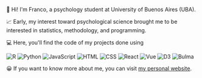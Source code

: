 👋 Hi! I'm Franco, a psychology student at University of Buenos Aires (UBA).

📈 Early, my interest toward psychological science brought me to be interested in statistics, methodology, and programming. 

💻 Here, you'll find the code of my projects done using  

![R](https://img.shields.io/badge/-R-blue?style=flat-square&logo=R&link=https://github.com/francosbenitez/)
![Python](https://img.shields.io/badge/-Python-yellow?style=flat-square&logo=python&link=https://github.com/francosbenitez/)
![JavaScript](https://img.shields.io/badge/-JavaScript-black?style=flat-square&logo=javascript&link=https://github.com/francosbenitez/)
![HTML](https://img.shields.io/badge/-HTML-lightgrey?style=flat-square&logo=HTML5&link=https://github.com/francosbenitez/)
![CSS](https://img.shields.io/badge/-CSS-success?style=flat-square&logo=CSS3&link=https://github.com/francosbenitez/)
![React](https://img.shields.io/badge/-React-black?style=flat-square&logo=React&link=https://github.com/francosbenitez/)
![Vue](https://img.shields.io/badge/-Vue.js-black?style=flat-square&logo=Vue.js&link=https://github.com/francosbenitez/)
![D3](https://img.shields.io/badge/-D3.js-black?style=flat-square&logo=D3.js&link=https://github.com/francosbenitez/)
![Bulma](https://img.shields.io/badge/-Bulma-black?style=flat-square&logo=Bulma&link=https://github.com/francosbenitez/)

😀 If you want to know more about me, you can visit [my personal website](http://francosbenitez.netlify.app). 
